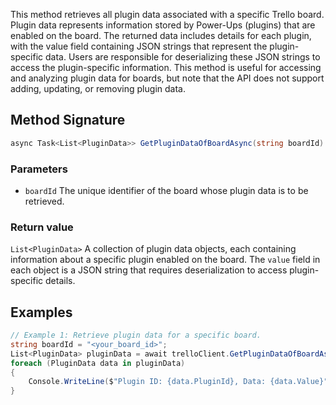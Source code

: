 This method retrieves all plugin data associated with a specific Trello board. Plugin data represents information stored by Power-Ups (plugins) that are enabled on the board. The returned data includes details for each plugin, with the value field containing JSON strings that represent the plugin-specific data. Users are responsible for deserializing these JSON strings to access the plugin-specific information. This method is useful for accessing and analyzing plugin data for boards, but note that the API does not support adding, updating, or removing plugin data.

## Method Signature
```csharp
async Task<List<PluginData>> GetPluginDataOfBoardAsync(string boardId)
```

### Parameters
- `boardId` The unique identifier of the board whose plugin data is to be retrieved.
### Return value
`List<PluginData>` A collection of plugin data objects, each containing information about a specific plugin enabled on the board. The `value` field in each object is a JSON string that requires deserialization to access plugin-specific details.
## Examples
```csharp
// Example 1: Retrieve plugin data for a specific board.
string boardId = "<your_board_id>";
List<PluginData> pluginData = await trelloClient.GetPluginDataOfBoardAsync(boardId);
foreach (PluginData data in pluginData)
{
    Console.WriteLine($"Plugin ID: {data.PluginId}, Data: {data.Value}");
}
```